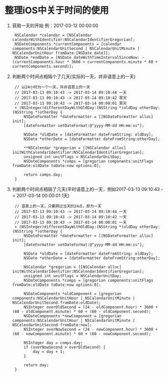 # 整理iOS中关于时间的使用

1. 获取一天的开始 例：2017-03-12 00:00:00

		NSCalendar *calendar = [NSCalendar calendarWithIdentifier:NSCalendarIdentifierGregorian];
		NSDateComponents *currentComponents = [calendar components:NSCalendarUnitSecond | NSCalendarUnitMinute | NSCalendarUnitHour fromDate:[NSDate date]];
    	NSDate *endDate = [NSDate dateWithTimeIntervalSinceNow: - (currentComponents.hour * 3600 + currentComponents.minute * 60 + currentComponents.second)];
    	
2. 判断两个时间点相隔个了几天(实际的一天，并非语意上的一天)

		// 以24小时为一个一天，并非语意上的一天
		// 2017-03-13 09:10:43 -> 2017-03-14 09:10:44 一天
		// 2017-03-13 09:10:43 -> 2017-03-14 09:10:42 零天
		// 2017-03-13 09:10:43 -> 2017-03-14 00:00:01 零天
		+ (NSInteger)differentDayWithOldDay:(NSString *)oldDay otherDay:(NSString *)otherDay {
			NSDateFormatter *dateFormatter = [[NSDateFormatter alloc] init];
    		[dateFormatter setDateFormat:@"yyyy-MM-dd HH:mm:ss"];
    		
    		NSDate *oldDate = [dateFormatter dateFromString: oldDay];
    		NSDate *otherDate = [dateFormatter dateFromString:otherDay];
    		
    		**NSCalendar *gregorian = [[NSCalendar alloc] initWithCalendarIdentifier:NSCalendarIdentifierGregorian];
    		unsigned int unitFlags = NSCalendarUnitDay;
    		NSDateComponents *comps = [gregorian components:unitFlags fromDate:oldDate toDate:now options:0];
    		
    		return comps.day;
		}
		
3. 判断两个时间点相隔了几天(平时语意上的一天，例如2017-03-13 09:10:43 -> 2017-03-14 00:00:01 1天)

		// 语意上的一天，只要跨过当天的24点，即为一天
		// 2017-03-13 09:10:43 -> 2017-03-14 09:10:44 一天
		// 2017-03-13 09:10:43 -> 2017-03-14 09:10:42 一天
		// 2017-03-13 09:10:43 -> 2017-03-14 00:00:01 一天
		+ (NSInteger)differentDayWithOldDay:(NSString *)oldDay otherDay:(NSString *)otherDay {
			NSDateFormatter *dateFormatter = [[NSDateFormatter alloc] init];
    		[dateFormatter setDateFormat:@"yyyy-MM-dd HH:mm:ss"];
    		
    		NSDate *oldDate = [dateFormatter dateFromString: oldDay];
    		NSDate *otherDate = [dateFormatter dateFromString:otherDay];
    		
    		NSCalendar *gregorian = [[NSCalendar alloc] initWithCalendarIdentifier:NSCalendarIdentifierGregorian];
    		unsigned int unitFlags = NSCalendarUnitDay;
    		NSDateComponents *comps = [gregorian components:unitFlags fromDate:oldDate toDate:now options:0];
    		
    		NSDateComponents *oldComponent = [gregorian components:NSCalendarUnitHour | NSCalendarUnitMinute | NSCalendarUnitSecond fromDate:oldDate];
    		NSInteger overOldSecond = (24 - oldComponent.hour) * 3600 + (60 - oldComponent.minute) * 60 + (60 - oldComponent.second);
    		NSDateComponents *nowComponent = [gregorian components:NSCalendarUnitHour | NSCalendarUnitMinute | NSCalendarUnitSecond fromDate:now];
    		NSInteger overNowSecond = (24 - nowComponent.hour) * 3600 + (60 - nowComponent.minute) * 60 + (60 - nowComponent.second);
    		
    		NSInteger day = comps.day;
    		if (overNowSecond > overOldSecond) {
        		day = day + 1;
    		}
    		
    		return day;
		}